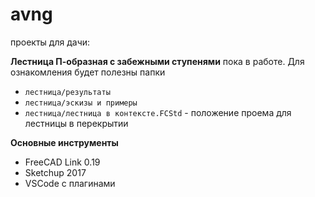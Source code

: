 # avng

проекты для дачи:

**Лестница П-образная с забежными ступенями**  пока в работе. Для ознакомления будет полезны папки 
- `лестница/результаты`
- `лестница/эскизы и примеры`
- `лестница/лестница в контексте.FCStd` - положение проема для лестницы в перекрытии


**Основные инструменты**

- FreeCAD Link 0.19
- Sketchup 2017
- VSCode c плагинами